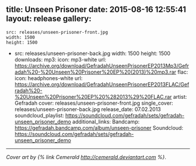 title: Unseen Prisoner
date: 2015-08-16 12:55:41
layout: release
gallery:
  -
    src: releases/unseen-prisoner-front.jpg
    width: 1500
    height: 1500
  -
    src: releases/unseen-prisoner-back.jpg
    width: 1500
    height: 1500
downloads:
  mp3:
    icon: mp3-white
    url: https://archive.org/download/GefradahUnseenPrisonerEP2013Mp3/Gefradah%20-%20Unseen%20Prisoner%20EP%20(2013)%20mp3.rar
  flac:
    icon: headphones-white
    url: https://archive.org/download/GefradahUnseenPrisonerEP2013FLAC/Gefradah%20-%20Unseen%20Prisoner%20EP%20%282013%29%20FLAC.rar
artist: Gefradah
cover: releases/unseen-prisoner-front.jpg
single_cover: releases/unseen-prisoner-back.jpg
release_date: 07.02.2013
soundcloud_playlist: https://soundcloud.com/gefradah/sets/gefradah-unseen_prisoner_demo
additional_links: 
  Bandcamp: https://gefradah.bandcamp.com/album/unseen-prisoner
  Soundcloud: https://soundcloud.com/gefradah/sets/gefradah-unseen_prisoner_demo
---
*Cover art by {% link Cemerald http://cemerald.deviantart.com %}*.